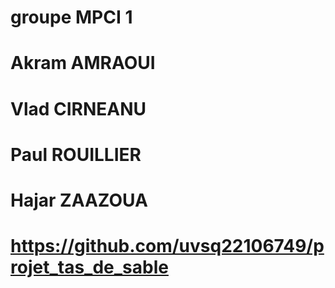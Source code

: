 # groupe MPCI 1
# Akram AMRAOUI
# Vlad CIRNEANU
# Paul ROUILLIER
# Hajar ZAAZOUA
# https://github.com/uvsq22106749/projet_tas_de_sable

# 
